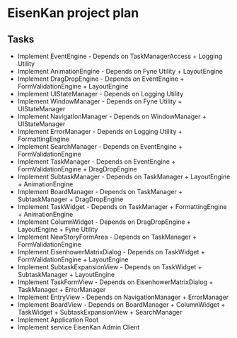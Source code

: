 # EisenKan project plan
## Tasks
- Implement EventEngine - Depends on TaskManagerAccess + Logging Utility
- Implement AnimationEngine - Depends on Fyne Utility + LayoutEngine
- Implement DragDropEngine - Depends on EventEngine + FormValidationEngine + LayoutEngine
- Implement UIStateManager - Depends on Logging Utility
- Implement WindowManager - Depends on Fyne Utility + UIStateManager
- Implement NavigationManager - Depends on WindowManager + UIStateManager
- Implement ErrorManager - Depends on Logging Utility + FormattingEngine
- Implement SearchManager - Depends on EventEngine + FormValidationEngine
- Implement TaskManager - Depends on EventEngine + FormValidationEngine + DragDropEngine
- Implement SubtaskManager - Depends on TaskManager + LayoutEngine + AnimationEngine
- Implement BoardManager - Depends on TaskManager + SubtaskManager + DragDropEngine
- Implement TaskWidget - Depends on TaskManager + FormattingEngine + AnimationEngine
- Implement ColumnWidget - Depends on DragDropEngine + LayoutEngine + Fyne Utility
- Implement NewStoryFormArea - Depends on TaskManager + FormValidationEngine
- Implement EisenhowerMatrixDialog - Depends on TaskWidget + FormValidationEngine + LayoutEngine
- Implement SubtaskExpansionView - Depends on TaskWidget + SubtaskManager + LayoutEngine
- Implement TaskFormView - Depends on EisenhowerMatrixDialog + TaskManager + ErrorManager
- Implement EntryView - Depends on NavigationManager + ErrorManager
- Implement BoardView - Depends on BoardManager + ColumnWidget + TaskWidget + SubtaskExpansionView + SearchManager
- Implement Application Root
- Implement service EisenKan Admin Client